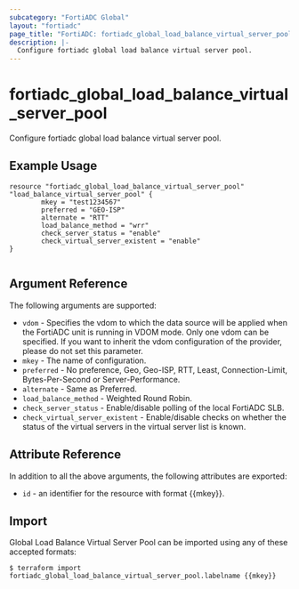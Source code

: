 ```yaml
---
subcategory: "FortiADC Global"
layout: "fortiadc"
page_title: "FortiADC: fortiadc_global_load_balance_virtual_server_pool"
description: |-
  Configure fortiadc global load balance virtual server pool.
---
```


# fortiadc_global_load_balance_virtual_server_pool
Configure fortiadc global load balance virtual server pool.

## Example Usage
```hcl
resource "fortiadc_global_load_balance_virtual_server_pool" "load_balance_virtual_server_pool" {
        mkey = "test1234567"
        preferred = "GEO-ISP"
        alternate = "RTT"
        load_balance_method = "wrr"
        check_server_status = "enable"
        check_virtual_server_existent = "enable"
}


```

## Argument Reference

The following arguments are supported:

* `vdom` - Specifies the vdom to which the data source will be applied when the FortiADC unit is running in VDOM mode. Only one vdom can be specified. If you want to inherit the vdom configuration of the provider, please do not set this parameter.
* `mkey` - The name of configuration.
* `preferred` - No preference, Geo, Geo-ISP, RTT, Least, Connection-Limit, Bytes-Per-Second or Server-Performance.
* `alternate` - Same as Preferred.
* `load_balance_method` - Weighted Round Robin.
* `check_server_status` - Enable/disable polling of the local FortiADC SLB.
* `check_virtual_server_existent` - Enable/disable checks on whether the status of the virtual servers in the virtual server list is known.


## Attribute Reference

In addition to all the above arguments, the following attributes are exported:
* `id` - an identifier for the resource with format {{mkey}}.

## Import
 Global Load Balance Virtual Server Pool can be imported using any of these accepted formats:
```
$ terraform import fortiadc_global_load_balance_virtual_server_pool.labelname {{mkey}}
```
